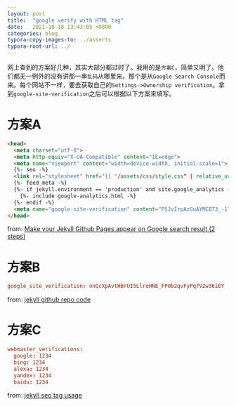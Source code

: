 ```yaml
---
layout: post
title:  "google verify with HTML tag"
date:   2021-10-18 13:43:05 +0800
categories: blog
typora-copy-images-to: ../asserts
typora-root-url: ../
---
```


网上查到的方案好几种，其实大部分都过时了。我用的是`方案C`，简单又明了。他们都无一例外的没有讲那一串`乱码`从哪里来。那个是从`Google Search Console`而来。每个网站不一样，要去获取自己的`Settings->Ownership verification`。拿到`google-site-verification`之后可以根据以下方案来填写。


# 方案A
```html
<head>
  <meta charset="utf-8">
  <meta http-equiv="X-UA-Compatible" content="IE=edge">
  <meta name="viewport" content="width=device-width, initial-scale=1">
  {%- seo -%}
  <link rel="stylesheet" href="{{ "/assets/css/style.css" | relative_url }}">
  {%- feed_meta -%}
  {%- if jekyll.environment == 'production' and site.google_analytics -%}
    {%- include google-analytics.html -%}
  {%- endif -%}
  <meta name="google-site-verification" content="P5JvIrpAzGuAYMCBT3_-1TEpWsUUoQAaYK3B6hgaauA" />
</head>
```
from: [Make your Jekyll Github Pages appear on Google search result (2 steps)][1]

# 方案B
```conf
google_site_verification: onQcXpAvtHBrUI5LlroHNE_FP0b2qvFyPq7VZw36iEY
```
from: [jekyll github repo code][2]

# 方案C
```conf
webmaster_verifications:
  google: 1234
  bing: 1234
  alexa: 1234
  yandex: 1234
  baidu: 1234
```
from: [jekyll seo tag usage][3]


[1]: https://victor2code.github.io/blog/2019/07/04/jekyll-github-pages-appear-on-Google.html
[2]: https://github.com/jekyll/jekyll/blob/master/docs/_config.yml
[3]: http://jekyll.github.io/jekyll-seo-tag/usage

